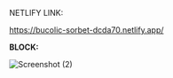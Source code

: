 NETLIFY LINK:

https://bucolic-sorbet-dcda70.netlify.app/


**BLOCK:**

![Screenshot (2)](https://user-images.githubusercontent.com/112261138/195656840-e692cb34-40fc-4d18-a7e0-194a66ab436d.png)


